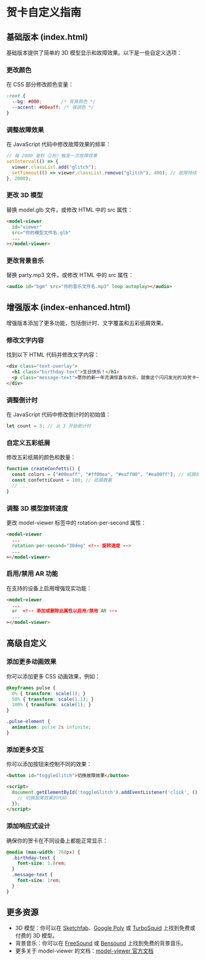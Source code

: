 # 贺卡自定义指南

## 基础版本 (index.html)

基础版本提供了简单的 3D 模型显示和故障效果。以下是一些自定义选项：

### 更改颜色
在 CSS 部分修改颜色变量：
```css
:root {
  --bg: #000;       /* 背景颜色 */
  --accent: #00eaff; /* 强调色 */
}
```

### 调整故障效果
在 JavaScript 代码中修改故障效果的频率：
```javascript
// 每 2000 毫秒（2秒）触发一次故障效果
setInterval(() => {
  viewer.classList.add("glitch");
  setTimeout(() => viewer.classList.remove("glitch"), 400); // 故障持续 400 毫秒
}, 2000);
```

### 更改 3D 模型
替换 model.glb 文件，或修改 HTML 中的 src 属性：
```html
<model-viewer
  id="viewer"
  src="你的模型文件名.glb"
  ...
></model-viewer>
```

### 更改背景音乐
替换 party.mp3 文件，或修改 HTML 中的 src 属性：
```html
<audio id="bgm" src="你的音乐文件名.mp3" loop autoplay></audio>
```

## 增强版本 (index-enhanced.html)

增强版本添加了更多功能，包括倒计时、文字覆盖和五彩纸屑效果。

### 修改文字内容
找到以下 HTML 代码并修改文字内容：
```html
<div class="text-overlay">
  <h1 class="birthday-text">生日快乐！</h1>
  <p class="message-text">愿你的新一年充满惊喜与欢乐，就像这个闪闪发光的3D贺卡一样炫酷！</p>
</div>
```

### 调整倒计时
在 JavaScript 代码中修改倒计时的初始值：
```javascript
let count = 3; // 从 3 开始倒计时
```

### 自定义五彩纸屑
修改五彩纸屑的颜色和数量：
```javascript
function createConfetti() {
  const colors = ["#00eaff", "#ff00ea", "#eaff00", "#ea00ff"]; // 纸屑颜色
  const confettiCount = 100; // 纸屑数量
  // ...
}
```

### 调整 3D 模型旋转速度
更改 model-viewer 标签中的 rotation-per-second 属性：
```html
<model-viewer
  ...
  rotation-per-second="30deg" <!-- 旋转速度 -->
  ...
></model-viewer>
```

### 启用/禁用 AR 功能
在支持的设备上启用增强现实功能：
```html
<model-viewer
  ...
  ar  <!-- 添加或删除此属性以启用/禁用 AR -->
  ...
></model-viewer>
```

## 高级自定义

### 添加更多动画效果
你可以添加更多 CSS 动画效果，例如：
```css
@keyframes pulse {
  0% { transform: scale(1); }
  50% { transform: scale(1.1); }
  100% { transform: scale(1); }
}

.pulse-element {
  animation: pulse 2s infinite;
}
```

### 添加更多交互
你可以添加按钮来控制不同的效果：
```html
<button id="toggleGlitch">切换故障效果</button>

<script>
  document.getElementById('toggleGlitch').addEventListener('click', () => {
    // 切换故障效果的代码
  });
</script>
```

### 添加响应式设计
确保你的贺卡在不同设备上都能正常显示：
```css
@media (max-width: 768px) {
  .birthday-text {
    font-size: 1.8rem;
  }
  .message-text {
    font-size: 1rem;
  }
}
```

## 更多资源

- 3D 模型：你可以在 [Sketchfab](https://sketchfab.com/)、[Google Poly](https://poly.google.com/) 或 [TurboSquid](https://www.turbosquid.com/) 上找到免费或付费的 3D 模型。
- 背景音乐：你可以在 [FreeSound](https://freesound.org/) 或 [Bensound](https://www.bensound.com/) 上找到免费的背景音乐。
- 更多关于 model-viewer 的文档：[model-viewer 官方文档](https://modelviewer.dev/) 